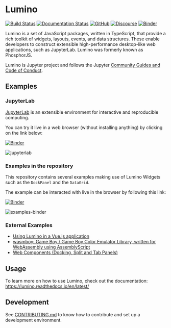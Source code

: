 # Lumino

[![Build Status](https://github.com/jupyterlab/lumino/workflows/Tests/badge.svg?branch=main)](https://github.com/jupyterlab/lumino/actions?query=branch%3Amain+workflow%3A%22Tests%22)
[![Documentation Status](https://readthedocs.org/projects/jupyterlab/badge/?version=latest)](https://lumino.readthedocs.io/en/latest/)
[![GitHub](https://img.shields.io/badge/issue_tracking-github-blue.svg)](https://github.com/jupyterlab/lumino/issues)
[![Discourse](https://img.shields.io/badge/help_forum-discourse-blue.svg)](https://discourse.jupyter.org/c/jupyterlab)
[![Binder](https://mybinder.org/badge_logo.svg)](https://mybinder.org/v2/gh/jupyterlab/lumino/main?urlpath=lab/tree/examples)

Lumino is a set of JavaScript packages, written in TypeScript, that provide
a rich toolkit of widgets, layouts, events, and data structures. These enable
developers to construct extensible high-performance desktop-like web
applications, such as JupyterLab. Lumino was formerly known as PhosphorJS.

Lumino is Jupyter project and follows the Jupyter
[Community Guides and Code of Conduct](https://jupyter.readthedocs.io/en/latest/community/content-community.html).

## Examples

### JupyterLab

[JupyterLab](https://github.com/jupyterlab/jupyterlab) is an extensible environment for interactive and reproducible computing.

You can try it live in a web browser (without installing anything) by clicking on the link below:

[![Binder](https://mybinder.org/badge_logo.svg)](https://mybinder.org/v2/gh/jupyterlab/lumino/main?urlpath=lab/tree/examples)

![jupyterlab](https://user-images.githubusercontent.com/591645/133745885-8905be8e-afc0-466d-afda-21ed3cf0d813.png)

### Examples in the repository

This repository contains several examples making use of Lumino Widgets such as the `DockPanel` and the `DataGrid`.

The example can be interacted with live in the browser by following this link:

[![Binder](https://mybinder.org/badge_logo.svg)](https://mybinder.org/v2/gh/jupyterlab/lumino/main?urlpath=lab/tree/examples)

![examples-binder](https://user-images.githubusercontent.com/591645/133746521-ca0debce-f453-417b-bca3-60d10044857f.gif)

### External Examples

- [Using Lumino in a Vue.js application](https://github.com/kinow/vue-lumino)
- [wasmboy: Game Boy / Game Boy Color Emulator Library, written for WebAssembly using AssemblyScript](https://github.com/torch2424/wasmboy)
- [Web Components (Docking, Split and Tab Panels)](http://hpcc-systems.github.io/Visualization/components/README.html)

## Usage

To learn more on how to use Lumino, check out the documentation: https://lumino.readthedocs.io/en/latest/

## Development

See [CONTRIBUTING.md](./CONTRIBUTING.md) to know how to contribute and set up
a development environment.
